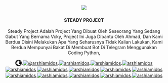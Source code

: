 <p align="center">
  <img src="https://telegra.ph/file/add31c6018ba67309bd3b.jpg">
</p>

<h4><p align="center"> STEADY PROJECT </p></h4>

<p align="center">Steady Project Adalah Project Yang Dibuat Oleh Seseorang Yang Sedang Gabut Yang Bernama Vcky, Project Ini Juga Dibantu Oleh Ahmad, Dan Kami Berdua Disini Melakukan Apa Yang Seharusnya Tidak Kalian Lakukan, Kami Berdua Mempunyai Bakat Di Membuat Bot Di Telegram Menggunakan Coding Python,</p>


<!-- websites and link -->
<p align="center">
<a href="https://vckyy.github.io" target="blank">
<img align="center" src="https://raw.githubusercontent.com/iconic/open-iconic/master/svg/globe.svg" alt="@arshiamidos" height="20" width="20" />
</a>
<a href="https://medium.com/@vckyy" target="blank">
<img align="center" src="https://cdn.jsdelivr.net/npm/simple-icons@3.0.1/icons/medium.svg" alt="@arshiamidos" height="20" width="20" />
</a>
<a href="https://linkedin.com/in/vckyy" target="blank">
<img align="center" src="https://cdn.jsdelivr.net/npm/simple-icons@3.0.1/icons/linkedin.svg" alt="arshiamidos" height="20" width="20" />
</a>
<a href="https://twitter.com/vckyy" target="blank">
<img align="center" src="https://cdn.jsdelivr.net/npm/simple-icons@3.0.1/icons/twitter.svg" alt="arshiamidos" height="20" width="20" />
</a>
<a href="https://twitch.tv/vckyy" target="blank">
<img align="center" src="https://cdn.jsdelivr.net/npm/simple-icons@3.0.1/icons/twitch.svg" alt="arshiamidos" height="20" width="20" />
</a>
<a href="https://www.reddit.com/user/vckyy" target="blank">
<img align="center" src="https://cdn.jsdelivr.net/npm/simple-icons@3.0.1/icons/reddit.svg" alt="arshiamidos" height="20" width="20" />
</a>
<a href="https://www.discord.com/channels/784013344561561630" target="blank">
<img align="center" src="https://cdn.jsdelivr.net/npm/simple-icons@3.0.1/icons/discord.svg" alt="arshiamidos" height="20" width="20" />
</a>
<a href="https://github.com/vckyy" target="blank">
<img align="center" src="https://cdn.jsdelivr.net/npm/simple-icons@3.0.1/icons/github.svg" alt="arshiamidos" height="20" width="20" />
</a>
<a href="https://gitlab.com/vckyy" target="blank">
<img align="center" src="https://cdn.jsdelivr.net/npm/simple-icons@3.0.1/icons/gitlab.svg" alt="arshiamidos" height="20" width="20" />
</a>
<a href="https://t.me/vckyclone" target="blank">
<img align="center" src="https://cdn.jsdelivr.net/npm/simple-icons@3.0.1/icons/telegram.svg" alt="arshiamidos" height="20" width="20" />
</a>
<a href="https://open.spotify.com/user/27nmzpwwd5wwhxvirwxb7cnk0?si=yDCPfpUPRjiIQRtBJr0LfQ" target="blank">
<img align="center" src="https://cdn.jsdelivr.net/npm/simple-icons@3.0.1/icons/spotify.svg" alt="arshiamidos" height="20" width="20" />
</a> 
<a href="https://soundcloud.com/vckyy" target="blank">
<img align="center" src="https://cdn.jsdelivr.net/npm/simple-icons@3.0.1/icons/soundcloud.svg" alt="arshiamidos" height="20" width="20" />
</a>

<a href="https://revolut.me/arash" target="blank">
<img align="center" src="https://simpleicons.org/icons/revolut.svg" alt="arshiamidos" height="20" width="20" />
</a>   
<a href="https://www.paypal.com/paypalme/vckyy" target="blank">
<img align="center" src="https://simpleicons.org/icons/paypal.svg" alt="arshiamidos" height="20" width="20" />
</a>    
<a href="https://www.chess.com/member/vckyy" target="blank">
<img align="center" src="https://cdn.icon-icons.com/icons2/789/PNG/128/chess_icon-icons.com_65163.png" alt="arshiamidos" height="20" width="20" />
</a>   
</p>
</div>
